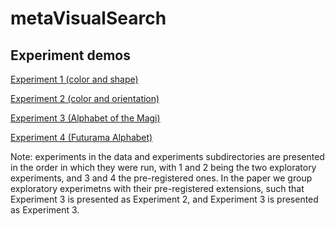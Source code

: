 # metaVisualSearch

## Experiment demos

[Experiment 1 (color and shape)](https://matanmazor.github.io/metaVisualSearch/experiments/demos/Experiment1/)

[Experiment 2 (color and orientation)](https://matanmazor.github.io/metaVisualSearch/experiments/demos/Experiment3/)

[Experiment 3 (Alphabet of the Magi)](https://matanmazor.github.io/metaVisualSearch/experiments/demos/Experiment2/)

[Experiment 4 (Futurama Alphabet)](https://matanmazor.github.io/metaVisualSearch/experiments/demos/Experiment4/)

Note: experiments in the data and experiments subdirectories are presented in the order in which they were run, with 1 and 2 being the two exploratory experiments, and 3 and 4 the pre-registered ones. In the paper we group exploratory experimetns with their pre-registered extensions, such that Experiment 3 is presented as Experiment 2, and Experiment 3 is presented as Experiment 3. 